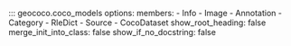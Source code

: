 ::: geococo.coco_models
    options:
      members:
        - Info
        - Image
        - Annotation
        - Category
        - RleDict
        - Source
        - CocoDataset
      show_root_heading: false
      merge_init_into_class: false
      show_if_no_docstring: false